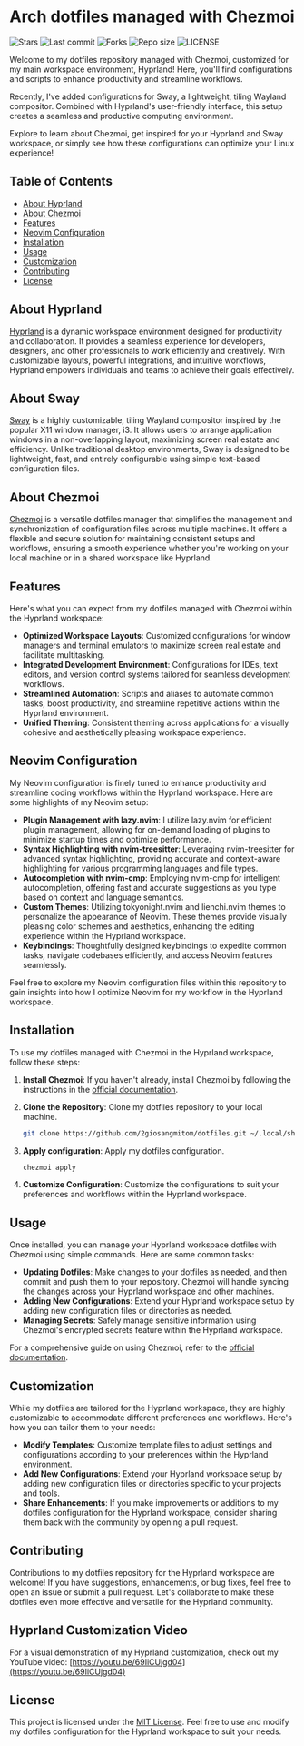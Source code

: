 # Arch dotfiles managed with Chezmoi

![Stars](https://img.shields.io/github/stars/2giosangmitom/dotfiles?style=for-the-badge&logo=starship&color=C9CBFF&logoColor=D9E0EE&labelColor=302D41)
![Last commit](https://img.shields.io/github/last-commit/2giosangmitom/dotfiles?style=for-the-badge&logo=github&color=7dc4e4&logoColor=D9E0EE&labelColor=302D41)
![Forks](https://img.shields.io/github/forks/2giosangmitom/dotfiles.svg?style=for-the-badge&logo=starship&color=8bd5ca&logoColor=D9E0EE&labelColor=302D41)
![Repo size](https://img.shields.io/github/repo-size/2giosangmitom/dotfiles?color=%23DDB6F2&label=SIZE&logo=codesandbox&style=for-the-badge&logoColor=D9E0EE&labelColor=302D41)
![LICENSE](https://img.shields.io/github/license/2giosangmitom/dotfiles?style=for-the-badge&logo=starship&color=ee999f&logoColor=D9E0EE&labelColor=302D41)

Welcome to my dotfiles repository managed with Chezmoi, customized for my main workspace environment, Hyprland! Here, you'll find configurations and scripts to enhance productivity and streamline workflows.

Recently, I've added configurations for Sway, a lightweight, tiling Wayland compositor. Combined with Hyprland's user-friendly interface, this setup creates a seamless and productive computing environment.

Explore to learn about Chezmoi, get inspired for your Hyprland and Sway workspace, or simply see how these configurations can optimize your Linux experience!

## Table of Contents

- [About Hyprland](#about-hyprland)
- [About Chezmoi](#about-chezmoi)
- [Features](#features)
- [Neovim Configuration](#neovim-configuration)
- [Installation](#installation)
- [Usage](#usage)
- [Customization](#customization)
- [Contributing](#contributing)
- [License](#license)

## About Hyprland

[Hyprland](https://github.com/hyprwm/Hyprland) is a dynamic workspace environment designed for productivity and collaboration. It provides a seamless experience for developers, designers, and other professionals to work efficiently and creatively. With customizable layouts, powerful integrations, and intuitive workflows, Hyprland empowers individuals and teams to achieve their goals effectively.

## About Sway

[Sway](https://github.com/swaywm/sway) is a highly customizable, tiling Wayland compositor inspired by the popular X11 window manager, i3. It allows users to arrange application windows in a non-overlapping layout, maximizing screen real estate and efficiency. Unlike traditional desktop environments, Sway is designed to be lightweight, fast, and entirely configurable using simple text-based configuration files.

## About Chezmoi

[Chezmoi](https://github.com/twpayne/chezmoi) is a versatile dotfiles manager that simplifies the management and synchronization of configuration files across multiple machines. It offers a flexible and secure solution for maintaining consistent setups and workflows, ensuring a smooth experience whether you're working on your local machine or in a shared workspace like Hyprland.

## Features

Here's what you can expect from my dotfiles managed with Chezmoi within the Hyprland workspace:

- **Optimized Workspace Layouts**: Customized configurations for window managers and terminal emulators to maximize screen real estate and facilitate multitasking.
- **Integrated Development Environment**: Configurations for IDEs, text editors, and version control systems tailored for seamless development workflows.
- **Streamlined Automation**: Scripts and aliases to automate common tasks, boost productivity, and streamline repetitive actions within the Hyprland environment.
- **Unified Theming**: Consistent theming across applications for a visually cohesive and aesthetically pleasing workspace experience.

## Neovim Configuration

My Neovim configuration is finely tuned to enhance productivity and streamline coding workflows within the Hyprland workspace. Here are some highlights of my Neovim setup:

- **Plugin Management with lazy.nvim**: I utilize lazy.nvim for efficient plugin management, allowing for on-demand loading of plugins to minimize startup times and optimize performance.
- **Syntax Highlighting with nvim-treesitter**: Leveraging nvim-treesitter for advanced syntax highlighting, providing accurate and context-aware highlighting for various programming languages and file types.
- **Autocompletion with nvim-cmp**: Employing nvim-cmp for intelligent autocompletion, offering fast and accurate suggestions as you type based on context and language semantics.
- **Custom Themes**: Utilizing tokyonight.nvim and lienchi.nvim themes to personalize the appearance of Neovim. These themes provide visually pleasing color schemes and aesthetics, enhancing the editing experience within the Hyprland workspace.
- **Keybindings**: Thoughtfully designed keybindings to expedite common tasks, navigate codebases efficiently, and access Neovim features seamlessly.

Feel free to explore my Neovim configuration files within this repository to gain insights into how I optimize Neovim for my workflow in the Hyprland workspace.

## Installation

To use my dotfiles managed with Chezmoi in the Hyprland workspace, follow these steps:

1. **Install Chezmoi**: If you haven't already, install Chezmoi by following the instructions in the [official documentation](https://www.chezmoi.io/docs/install/).

2. **Clone the Repository**: Clone my dotfiles repository to your local machine.

   ```bash
   git clone https://github.com/2giosangmitom/dotfiles.git ~/.local/share/chezmoi
   ```

3. **Apply configuration**: Apply my dotfiles configuration.

   ```bash
   chezmoi apply
   ```

4. **Customize Configuration**: Customize the configurations to suit your preferences and workflows within the Hyprland workspace.

## Usage

Once installed, you can manage your Hyprland workspace dotfiles with Chezmoi using simple commands. Here are some common tasks:

- **Updating Dotfiles**: Make changes to your dotfiles as needed, and then commit and push them to your repository. Chezmoi will handle syncing the changes across your Hyprland workspace and other machines.
- **Adding New Configurations**: Extend your Hyprland workspace setup by adding new configuration files or directories as needed.
- **Managing Secrets**: Safely manage sensitive information using Chezmoi's encrypted secrets feature within the Hyprland workspace.

For a comprehensive guide on using Chezmoi, refer to the [official documentation](https://www.chezmoi.io/docs/).

## Customization

While my dotfiles are tailored for the Hyprland workspace, they are highly customizable to accommodate different preferences and workflows. Here's how you can tailor them to your needs:

- **Modify Templates**: Customize template files to adjust settings and configurations according to your preferences within the Hyprland environment.
- **Add New Configurations**: Extend your Hyprland workspace setup by adding new configuration files or directories specific to your projects and tools.
- **Share Enhancements**: If you make improvements or additions to my dotfiles configuration for the Hyprland workspace, consider sharing them back with the community by opening a pull request.

## Contributing

Contributions to my dotfiles repository for the Hyprland workspace are welcome! If you have suggestions, enhancements, or bug fixes, feel free to open an issue or submit a pull request. Let's collaborate to make these dotfiles even more effective and versatile for the Hyprland community.

## Hyprland Customization Video

For a visual demonstration of my Hyprland customization, check out my YouTube video: [https://youtu.be/69IiCUjgd04](https://youtu.be/69IiCUjgd04)

## License

This project is licensed under the [MIT License](LICENSE). Feel free to use and modify my dotfiles configuration for the Hyprland workspace to suit your needs.
